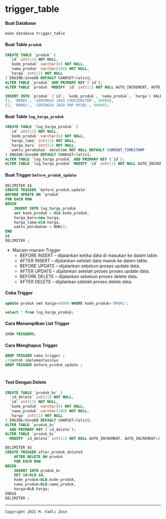 # trigger_table

#### Buat Database
```
make database trigger_table
```

#### Buat Table `produk`
```sql
CREATE TABLE `produk` (
  `id` int(11) NOT NULL,
  `kode_produk` varchar(6) NOT NULL,
  `nama_produk` varchar(100) NOT NULL,
  `harga` int(11) NOT NULL
) ENGINE=InnoDB DEFAULT CHARSET=latin1;
ALTER TABLE `produk` ADD PRIMARY KEY (`id`);
ALTER TABLE `produk` MODIFY `id` int(11) NOT NULL AUTO_INCREMENT, AUTO_INCREMENT=3;

INSERT INTO `produk` (`id`, `kode_produk`, `nama_produk`, `harga`) VALUES
(1, 'BR001', 'SEMINGGU JAGO CODEIGNITER', 90000),
(2, 'BR002', 'SEMINGGU JAGO PHP MYSQL', 80000);
```

#### Buat Table `log_harga_produk`
```sql
CREATE TABLE `log_harga_produk` (
  `id` int(11) NOT NULL,
  `kode_produk` varchar(6) NOT NULL,
  `harga_lama` int(11) NOT NULL,
  `harga_baru` int(11) NOT NULL,
  `waktu_perubahan` datetime NOT NULL DEFAULT CURRENT_TIMESTAMP
) ENGINE=InnoDB DEFAULT CHARSET=latin1;
ALTER TABLE `log_harga_produk` ADD PRIMARY KEY (`id`);
ALTER TABLE `log_harga_produk` MODIFY `id` int(11) NOT NULL AUTO_INCREMENT, AUTO_INCREMENT=2;
```

#### Buat Trigger `before_produk_update`
```sql
DELIMITER $$
CREATE TRIGGER `before_produk_update` 
BEFORE UPDATE ON `produk` 
FOR EACH ROW 
BEGIN
    INSERT INTO log_harga_produk
    set kode_produk = OLD.kode_produk,
    harga_baru=new.harga,
    harga_lama=old.harga,
    waktu_perubahan = NOW(); 
END
$$
DELIMITER ;
```
- Macam-macam Trigger
  - BEFORE INSERT – dijalankan ketika data di masukan ke dalam table.
  - AFTER INSERT – dijalankan setelah data masuk ke dalam table.
  - BEFORE UPDATE – dijalankan sebelum proses update data.
  - AFTER UPDATE – dijalankan setelah proses proses update data.
  - BEFORE DELETE – dijalankan sebelum proses delete data.
  - AFTER DELETE – dijalankan setelah proses delete data.

#### Coba Trigger
```sql
update produk set harga=90000 WHERE kode_produk='BR001';
```
```sql
select * from log_harga_produk;
```

#### Cara Menampilkan List Trigger
```sql
SHOW TRIGGERS;
```

#### Cara Menghapus Trigger
```sql
DROP TRIGGER nama_trigger ;
//contoh implementasinya
DROP TRIGGER before_produk_update ;
```
#
#### Test Dengan Delete
```sql
CREATE TABLE `produk_bc` (
  `id_delete` int(11) NOT NULL,
  `id` int(11) NOT NULL,
  `kode_produk` varchar(6) NOT NULL,
  `nama_produk` varchar(100) NOT NULL,
  `harga` int(11) NOT NULL
) ENGINE=InnoDB DEFAULT CHARSET=latin1;
ALTER TABLE `produk_bc`
  ADD PRIMARY KEY (`id_delete`);
ALTER TABLE `produk_bc`
  MODIFY `id_delete` int(11) NOT NULL AUTO_INCREMENT, AUTO_INCREMENT=6;
```
```sql
DELIMITER $$
CREATE TRIGGER after_produk_deleted 
    AFTER DELETE ON produk
    FOR EACH ROW 
BEGIN
    INSERT INTO produk_bc 
    SET id=OLD.id, 
    kode_produk=OLD.kode_produk,
    nama_produk=OLD.nama_produk,
    harga=OLD.harga;
END$$
DELIMITER ;
```

---

```
Copyright 2021 M. Fadli Zein
```